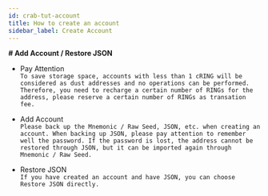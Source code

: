 ```yaml
---
id: crab-tut-account
title: How to create an account
sidebar_label: Create Account
---
```


**# Add Account / Restore JSON**

 - Pay Attention
<br>`To save storage space, accounts with less than 1 cRING will be considered as dust addresses and no operations can be performed. Therefore, you need to recharge a certain number of RINGs for the address, please reserve a certain number of RINGs as transation fee.`

 - Add Account
<br>`Please back up the Mnemonic / Raw Seed, JSON, etc. when creating an account. When backing up JSON, please pay attention to remember well the password. If the password is lost, the address cannot be restored through JSON, but it can be imported again through Mnemonic / Raw Seed.`

 - Restore JSON
<br>`If you have created an account and have JSON, you can choose Restore JSON directly.`
